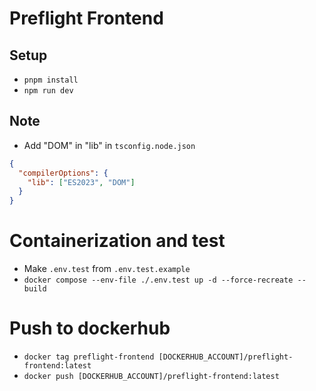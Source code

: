 # Preflight Frontend

## Setup

- `pnpm install`
- `npm run dev`

## Note

- Add "DOM" in "lib" in `tsconfig.node.json`

```json
{
  "compilerOptions": {
    "lib": ["ES2023", "DOM"]
  }
}
```

# Containerization and test

- Make `.env.test` from `.env.test.example`
- `docker compose --env-file ./.env.test up -d --force-recreate --build`

# Push to dockerhub

- `docker tag preflight-frontend [DOCKERHUB_ACCOUNT]/preflight-frontend:latest`
- `docker push [DOCKERHUB_ACCOUNT]/preflight-frontend:latest`
